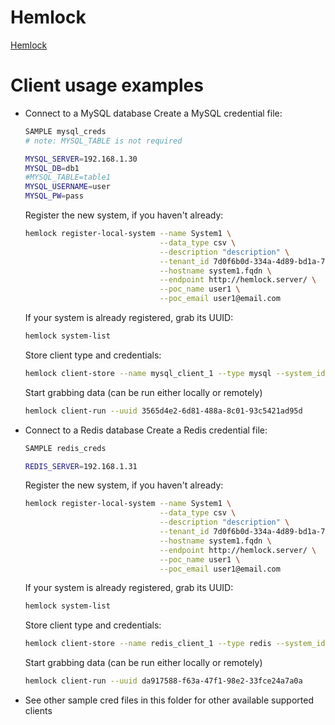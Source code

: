 Hemlock
=======

[Hemlock](https://github.com/Lab41/Hemlock/)

Client usage examples
=====================

- Connect to a MySQL database
    Create a MySQL credential file:
    ```bash
    SAMPLE mysql_creds
    # note: MYSQL_TABLE is not required

    MYSQL_SERVER=192.168.1.30
    MYSQL_DB=db1
    #MYSQL_TABLE=table1
    MYSQL_USERNAME=user
    MYSQL_PW=pass
    ```

    Register the new system, if you haven't already:
    ```bash
    hemlock register-local-system --name System1 \
                                  --data_type csv \
                                  --description "description" \
                                  --tenant_id 7d0f6b0d-334a-4d89-bd1a-70e8e1c04aa6 \
                                  --hostname system1.fqdn \
                                  --endpoint http://hemlock.server/ \
                                  --poc_name user1 \
                                  --poc_email user1@email.com
    ```

    If your system is already registered, grab its UUID:
    ```bash
    hemlock system-list
    ```

    Store client type and credentials:
    ```bash
    hemlock client-store --name mysql_client_1 --type mysql --system_id 7d0f6b0d-334a-4d89-bd1a-70e8e1c04aa6 --credential_file /path/to/mysql_creds 
    ```

    Start grabbing data (can be run either locally or remotely)
    ```bash
    hemlock client-run --uuid 3565d4e2-6d81-488a-8c01-93c5421ad95d
    ```

- Connect to a Redis database
    Create a Redis credential file:
    ```bash
    SAMPLE redis_creds

    REDIS_SERVER=192.168.1.31
    ```

    Register the new system, if you haven't already:
    ```bash
    hemlock register-local-system --name System1 \
                                  --data_type csv \
                                  --description "description" \
                                  --tenant_id 7d0f6b0d-334a-4d89-bd1a-70e8e1c04aa6 \
                                  --hostname system1.fqdn \
                                  --endpoint http://hemlock.server/ \
                                  --poc_name user1 \
                                  --poc_email user1@email.com
    ```

    If your system is already registered, grab its UUID:
    ```bash
    hemlock system-list
    ```

    Store client type and credentials:
    ```bash
    hemlock client-store --name redis_client_1 --type redis --system_id 7d0f6b0d-334a-4d89-bd1a-70e8e1c04aa6 --credential_file /path/to/redis_creds 
    ```

    Start grabbing data (can be run either locally or remotely)
    ```bash
    hemlock client-run --uuid da917588-f63a-47f1-98e2-33fce24a7a0a
    ```


- See other sample cred files in this folder for other available supported 
  clients
